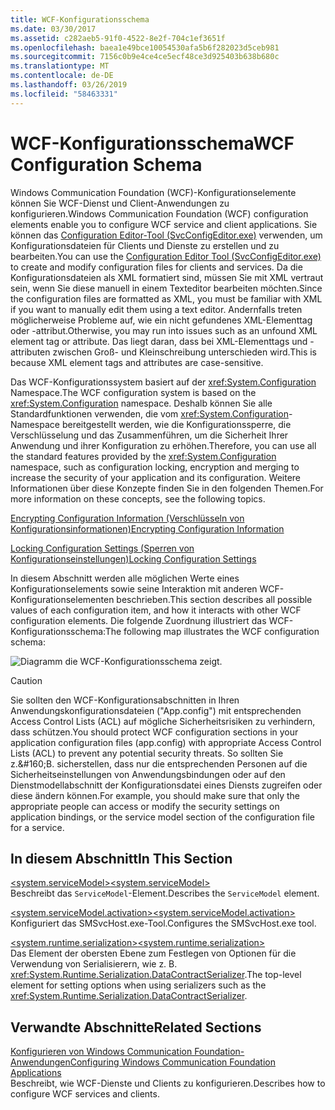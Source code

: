 ```yaml
---
title: WCF-Konfigurationsschema
ms.date: 03/30/2017
ms.assetid: c282aeb5-91f0-4522-8e2f-704c1ef3651f
ms.openlocfilehash: baea1e49bce10054530afa5b6f282023d5ceb981
ms.sourcegitcommit: 7156c0b9e4ce4ce5ecf48ce3d925403b638b680c
ms.translationtype: MT
ms.contentlocale: de-DE
ms.lasthandoff: 03/26/2019
ms.locfileid: "58463331"
---
```

# <a name="wcf-configuration-schema"></a><span data-ttu-id="a9c10-102">WCF-Konfigurationsschema</span><span class="sxs-lookup"><span data-stu-id="a9c10-102">WCF Configuration Schema</span></span>
<span data-ttu-id="a9c10-103">Windows Communication Foundation (WCF)-Konfigurationselemente können Sie WCF-Dienst und Client-Anwendungen zu konfigurieren.</span><span class="sxs-lookup"><span data-stu-id="a9c10-103">Windows Communication Foundation (WCF) configuration elements enable you to configure WCF service and client applications.</span></span> <span data-ttu-id="a9c10-104">Sie können das [Configuration Editor-Tool (SvcConfigEditor.exe)](../../../../../docs/framework/wcf/configuration-editor-tool-svcconfigeditor-exe.md) verwenden, um Konfigurationsdateien für Clients und Dienste zu erstellen und zu bearbeiten.</span><span class="sxs-lookup"><span data-stu-id="a9c10-104">You can use the [Configuration Editor Tool (SvcConfigEditor.exe)](../../../../../docs/framework/wcf/configuration-editor-tool-svcconfigeditor-exe.md) to create and modify configuration files for clients and services.</span></span> <span data-ttu-id="a9c10-105">Da die Konfigurationsdateien als XML formatiert sind, müssen Sie mit XML vertraut sein, wenn Sie diese manuell in einem Texteditor bearbeiten möchten.</span><span class="sxs-lookup"><span data-stu-id="a9c10-105">Since the configuration files are formatted as XML, you must be familiar with XML if you want to manually edit them using a text editor.</span></span> <span data-ttu-id="a9c10-106">Andernfalls treten möglicherweise Probleme auf, wie ein nicht gefundenes XML-Elementtag oder -attribut.</span><span class="sxs-lookup"><span data-stu-id="a9c10-106">Otherwise, you may run into issues such as an unfound XML element tag or attribute.</span></span> <span data-ttu-id="a9c10-107">Das liegt daran, dass bei XML-Elementtags und -attributen zwischen Groß- und Kleinschreibung unterschieden wird.</span><span class="sxs-lookup"><span data-stu-id="a9c10-107">This is because XML element tags and attributes are case-sensitive.</span></span>  
  
 <span data-ttu-id="a9c10-108">Das WCF-Konfigurationssystem basiert auf der <xref:System.Configuration> Namespace.</span><span class="sxs-lookup"><span data-stu-id="a9c10-108">The WCF configuration system is based on the <xref:System.Configuration> namespace.</span></span> <span data-ttu-id="a9c10-109">Deshalb können Sie alle Standardfunktionen verwenden, die vom <xref:System.Configuration>-Namespace bereitgestellt werden, wie die Konfigurationssperre, die Verschlüsselung und das Zusammenführen, um die Sicherheit Ihrer Anwendung und ihrer Konfiguration zu erhöhen.</span><span class="sxs-lookup"><span data-stu-id="a9c10-109">Therefore, you can use all the standard features provided by the <xref:System.Configuration> namespace, such as configuration locking, encryption and merging to increase the security of your application and its configuration.</span></span> <span data-ttu-id="a9c10-110">Weitere Informationen über diese Konzepte finden Sie in den folgenden Themen.</span><span class="sxs-lookup"><span data-stu-id="a9c10-110">For more information on these concepts, see the following topics.</span></span>  
  
 [<span data-ttu-id="a9c10-111">Encrypting Configuration Information (Verschlüsseln von Konfigurationsinformationen)</span><span class="sxs-lookup"><span data-stu-id="a9c10-111">Encrypting Configuration Information</span></span>](https://go.microsoft.com/fwlink/?LinkId=95337)  
  
 [<span data-ttu-id="a9c10-112">Locking Configuration Settings (Sperren von Konfigurationseinstellungen)</span><span class="sxs-lookup"><span data-stu-id="a9c10-112">Locking Configuration Settings</span></span>](https://go.microsoft.com/fwlink/?LinkId=95338)  
  
 <span data-ttu-id="a9c10-113">In diesem Abschnitt werden alle möglichen Werte eines Konfigurationselements sowie seine Interaktion mit anderen WCF-Konfigurationselementen beschrieben.</span><span class="sxs-lookup"><span data-stu-id="a9c10-113">This section describes all possible values of each configuration item, and how it interacts with other WCF configuration elements.</span></span> <span data-ttu-id="a9c10-114">Die folgende Zuordnung illustriert das WCF-Konfigurationsschema:</span><span class="sxs-lookup"><span data-stu-id="a9c10-114">The following map illustrates the WCF configuration schema:</span></span>  
  
 ![Diagramm die WCF-Konfigurationsschema zeigt.](./media/index/windows-communication-foundation-configuration-schema.gif)  
  
> [!CAUTION]
>  <span data-ttu-id="a9c10-116">Sie sollten den WCF-Konfigurationsabschnitten in Ihren Anwendungskonfigurationsdateien ("App.config") mit entsprechenden Access Control Lists (ACL) auf mögliche Sicherheitsrisiken zu verhindern, dass schützen.</span><span class="sxs-lookup"><span data-stu-id="a9c10-116">You should protect WCF configuration sections in your application configuration files (app.config) with appropriate Access Control Lists (ACL) to prevent any potential security threats.</span></span>  <span data-ttu-id="a9c10-117">So sollten Sie z.&amp;#160;B. sicherstellen, dass nur die entsprechenden Personen auf die Sicherheitseinstellungen von Anwendungsbindungen oder auf den Dienstmodellabschnitt der Konfigurationsdatei eines Diensts zugreifen oder diese ändern können.</span><span class="sxs-lookup"><span data-stu-id="a9c10-117">For example, you should make sure that only the appropriate people can access or modify the security settings on application bindings, or the service model section of the configuration file for a service.</span></span>  
  
## <a name="in-this-section"></a><span data-ttu-id="a9c10-118">In diesem Abschnitt</span><span class="sxs-lookup"><span data-stu-id="a9c10-118">In This Section</span></span>  
 [<span data-ttu-id="a9c10-119">\<system.serviceModel></span><span class="sxs-lookup"><span data-stu-id="a9c10-119">\<system.serviceModel></span></span>](../../../../../docs/framework/configure-apps/file-schema/wcf/system-servicemodel.md)  
 <span data-ttu-id="a9c10-120">Beschreibt das `ServiceModel`-Element.</span><span class="sxs-lookup"><span data-stu-id="a9c10-120">Describes the `ServiceModel` element.</span></span>  
  
 [<span data-ttu-id="a9c10-121">\<system.serviceModel.activation></span><span class="sxs-lookup"><span data-stu-id="a9c10-121">\<system.serviceModel.activation></span></span>](../../../../../docs/framework/configure-apps/file-schema/wcf/system-servicemodel-activation.md)  
 <span data-ttu-id="a9c10-122">Konfiguriert das SMSvcHost.exe-Tool.</span><span class="sxs-lookup"><span data-stu-id="a9c10-122">Configures the SMSvcHost.exe tool.</span></span>  
  
 [<span data-ttu-id="a9c10-123">\<system.runtime.serialization></span><span class="sxs-lookup"><span data-stu-id="a9c10-123">\<system.runtime.serialization></span></span>](../../../../../docs/framework/configure-apps/file-schema/wcf/system-runtime-serialization.md)  
 <span data-ttu-id="a9c10-124">Das Element der obersten Ebene zum Festlegen von Optionen für die Verwendung von Serialisierern, wie z. B. <xref:System.Runtime.Serialization.DataContractSerializer>.</span><span class="sxs-lookup"><span data-stu-id="a9c10-124">The top-level element for setting options when using serializers such as the <xref:System.Runtime.Serialization.DataContractSerializer>.</span></span>  
  
## <a name="related-sections"></a><span data-ttu-id="a9c10-125">Verwandte Abschnitte</span><span class="sxs-lookup"><span data-stu-id="a9c10-125">Related Sections</span></span>  
 [<span data-ttu-id="a9c10-126">Konfigurieren von Windows Communication Foundation-Anwendungen</span><span class="sxs-lookup"><span data-stu-id="a9c10-126">Configuring Windows Communication Foundation Applications</span></span>](../../../wcf/configuring-services.md)  
 <span data-ttu-id="a9c10-127">Beschreibt, wie WCF-Dienste und Clients zu konfigurieren.</span><span class="sxs-lookup"><span data-stu-id="a9c10-127">Describes how to configure WCF services and clients.</span></span>

